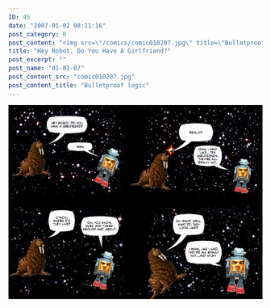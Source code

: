 ```yaml
---
ID: 45
date: "2007-01-02 08:11:16"
post_category: 0
post_content: "<img src=\"/comics/comic010207.jpg\" title=\"Bulletproof logic\"/>"
title: "Hey Robot, Do You Have A Girlfriend?"
post_excerpt: ""
post_name: "01-02-07"
post_content_src: "comic010207.jpg"
post_content_title: "Bulletproof logic"
---
```



[![Bulletproof logic](/comics-hi-res/comic010207.jpg)](/comics-hi-res/comic010207.jpg)
